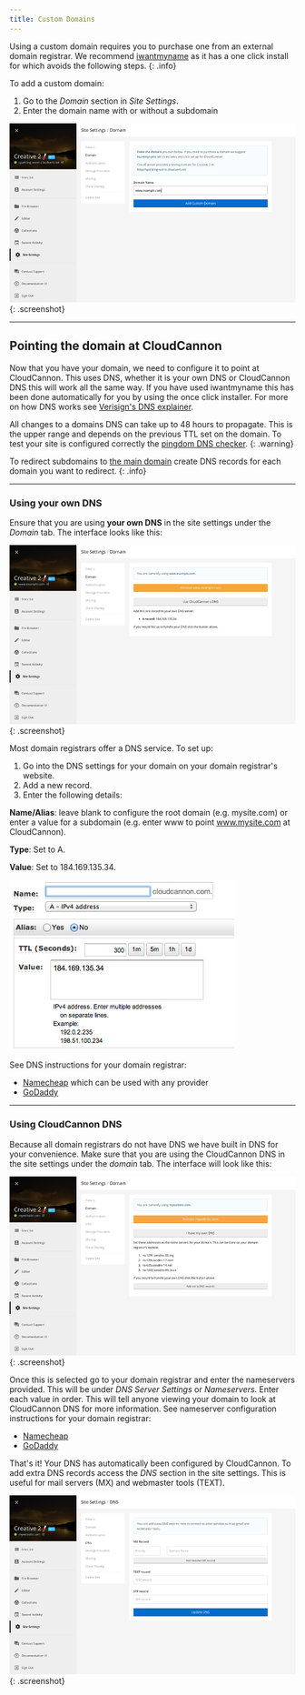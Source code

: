 ```yaml
---
title: Custom Domains
---
```


Using a custom domain requires you to purchase one from an external domain registrar. We recommend [iwantmyname](http://www.shareasale.com/r.cfm?B=210738&U=852853&M=25581&urllink=https://iwantmyname.com/services/developer/cloud-cannon-custom-domains) as it has a one click install for which avoids the following steps.
{: .info}

To add a custom domain:

1. Go to the *Domain* section in *Site Settings*.
2. Enter the domain name with or without a subdomain

![Site settings domain tab with subdomain](/img/domains/example-entered.png){: .screenshot}

---

## Pointing the domain at CloudCannon

Now that you have your domain, we need to configure it to point at CloudCannon. This uses DNS, whether it is your own DNS or CloudCannon DNS this will work all the same way. If you have used iwantmyname this has been done automatically for you by using the once click installer. For more on how DNS works see [Verisign's DNS explainer](http://www.verisigninc.com/en_US/domain-names/online/how-dns-works/index.xhtml).

All changes to a domains DNS can take up to 48 hours to propagate. This is the upper range and depends on the previous TTL set on the domain. To test your site is configured correctly the [pingdom DNS checker](http://dnscheck.pingdom.com/).
{: .warning}

To redirect subdomains to [the main domain](/domains/subdomains/) create DNS records for each domain you want to redirect.
{: .info}

---

### Using your own DNS

Ensure that you are using **your own DNS** in the site settings under the *Domain* tab. The interface looks like this:

![Site settings domain tab with own DNS](/img/domains/own-dns.png){: .screenshot}

Most domain registrars offer a DNS service. To set up:

1. Go into the DNS settings for your domain on your domain registrar's website.
2. Add a new record.
3. Enter the following details:

**Name/Alias**: leave blank to configure the root domain (e.g. mysite.com) or enter a value for a subdomain (e.g. enter www to point www.mysite.com at CloudCannon).

**Type**: Set to A.

**Value**: Set to 184.169.135.34.

![DNS](/img/common_tasks/1.png)

See DNS instructions for your domain registrar:

* [Namecheap](https://www.namecheap.com/domains/freedns.aspx) which can be used with any provider
* [GoDaddy](https://www.godaddy.com/help/managing-dns-for-your-domain-names-680)

---

### Using CloudCannon DNS

Because all domain registrars do not have DNS we have built in DNS for your convenience. Make sure that you are using the CloudCannon DNS in the site settings under the *domain* tab. The interface will look like this:

![Site settings domain tab with own DNS](/img/domains/cloudcannon-dns.png){: .screenshot}

Once this is selected go to your domain registrar and enter the nameservers provided. This will be under *DNS Server Settings* or *Nameservers*. Enter each value in order. This will tell anyone viewing your domain to look at CloudCannon DNS for more information. See nameserver configuration instructions for your domain registrar:

* [Namecheap](https://www.namecheap.com/support/knowledgebase/article.aspx/767/10/how-can-i-change-the-nameservers-for-my-domain)
* [GoDaddy](https://www.godaddy.com/help/setting-nameservers-for-your-domain-names-664)

That's it! Your DNS has automatically been configured by CloudCannon. To add extra DNS records access the *DNS* section in the site settings. This is useful for mail servers (MX) and webmaster tools (TEXT).

![Site settings DNS tab](/img/domains/cloudcannon-dns-extra.png){: .screenshot}
